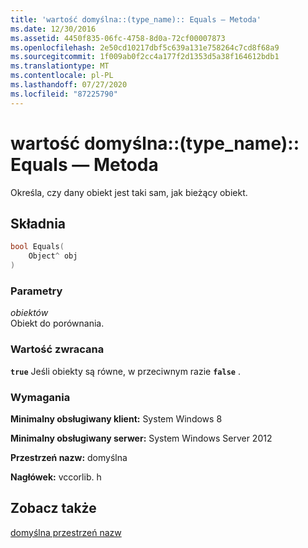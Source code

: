 ```yaml
---
title: 'wartość domyślna::(type_name):: Equals — Metoda'
ms.date: 12/30/2016
ms.assetid: 4450f835-06fc-4758-8d0a-72cf00007873
ms.openlocfilehash: 2e50cd10217dbf5c639a131e758264c7cd8f68a9
ms.sourcegitcommit: 1f009ab0f2cc4a177f2d1353d5a38f164612bdb1
ms.translationtype: MT
ms.contentlocale: pl-PL
ms.lasthandoff: 07/27/2020
ms.locfileid: "87225790"
---
```

# <a name="defaulttype_nameequals-method"></a>wartość domyślna::(type_name):: Equals — Metoda

Określa, czy dany obiekt jest taki sam, jak bieżący obiekt.

## <a name="syntax"></a>Składnia

```cpp
bool Equals(
    Object^ obj
)
```

### <a name="parameters"></a>Parametry

*obiektów*<br/>
Obiekt do porównania.

### <a name="return-value"></a>Wartość zwracana

**`true`** Jeśli obiekty są równe, w przeciwnym razie **`false`** .

### <a name="requirements"></a>Wymagania

**Minimalny obsługiwany klient:** System Windows 8

**Minimalny obsługiwany serwer:** System Windows Server 2012

**Przestrzeń nazw:** domyślna

**Nagłówek:** vccorlib. h

## <a name="see-also"></a>Zobacz także

[domyślna przestrzeń nazw](../cppcx/default-namespace.md)
